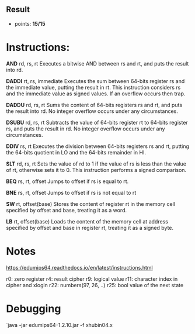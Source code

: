 ## Result
- points: **15/15**

# Instructions:
**AND** rd, rs, rt
Executes a bitwise AND between rs and rt, and puts the result into rd.

**DADDI** rt, rs, immediate
Executes the sum between 64-bits register rs and the immediate value, putting the result in rt. This instruction considers rs and the immediate value as signed values. If an overflow occurs then trap.

**DADDU** rd, rs, rt
Sums the content of 64-bits registers rs and rt, and puts the result into rd. No integer overflow occurs under any circumstances.

**DSUBU** rd, rs, rt
Subtracts the value of 64-bits register rt to 64-bits register rs, and puts the result in rd. No integer overflow occurs under any circumstances.

**DDIV** rs, rt
Executes the division between 64-bits registers rs and rt, putting the 64-bits quotient in LO and the 64-bits remainder in HI.

**SLT** rd, rs, rt
Sets the value of rd to 1 if the value of rs is less than the value of rt, otherwise sets it to 0. This instruction performs a signed comparison.

**BEQ** rs, rt, offset
Jumps to offset if rs is equal to rt.

**BNE** rs, rt, offset
Jumps to offset if rs is not equal to rt

**SW** rt, offset(base)
Stores the content of register rt in the memory cell specified by offset and base, treating it as a word.

**LB** rt, offset(base)
Loads the content of the memory cell at address specified by offset and base in register rt, treating it as a signed byte.

# Notes
https://edumips64.readthedocs.io/en/latest/instructions.html

r0:		zero register
r4:		result cipher
r9:		logical value
r11:	character index in cipher and xlogin
r22:	numbers(97, 26, ..)
r25:	bool value of the next state

# Debugging
`java -jar edumips64-1.2.10.jar -f xhubin04.x 

